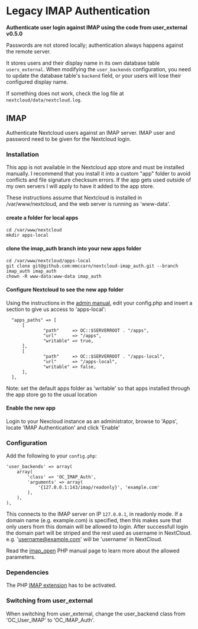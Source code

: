 Legacy IMAP Authentication
============================
**Authenticate user login against IMAP using the code from user_external v0.5.0**

Passwords are not stored locally; authentication always happens against
the remote server.

It stores users and their display name in its own database table
`users_external`.
When modifying the `user_backends` configuration, you need to
update the database table's `backend` field, or your users will lose
their configured display name.

If something does not work, check the log file at `nextcloud/data/nextcloud.log`.

IMAP
----
Authenticate Nextcloud users against an IMAP server.
IMAP user and password need to be given for the Nextcloud login.


### Installation
This app is not available in the Nextcloud app store and must be installed manually.  I recommend that you install it into a custom "app" folder to avoid conflicts and file signature checksum errors.  If the app gets used outside of my own servers I will apply to have it added to the app store.

These instructions assume that Nextcloud is installed in /var/www/nextcloud, and the web server is running as 'www-data'.

#### create a folder for local apps
```
cd /var/www/nextcloud
mkdir apps-local
```

#### clone the imap_auth branch into your new apps folder
```
cd /var/www/nextcloud/apps-local
git clone git@github.com:mmccarn/nextcloud-imap_auth.git --branch imap_auth imap_auth
chown -R www-data:www-data imap_auth
```

#### Configure Nextcloud to see the new app folder
Using the instructions in the [admin manual](https://docs.nextcloud.com/server/15/admin_manual/apps_management.html), edit your config.php and insert a section to give us access to 'apps-local':
```
  "apps_paths" => [
      [
              "path"     => OC::$SERVERROOT . "/apps",
              "url"      => "/apps",
              "writable" => true,
      ],
      [
              "path"     => OC::$SERVERROOT . "/apps-local",
              "url"      => "/apps-local",
              "writable" => false,
      ],
  ],
```
Note: set the default apps folder as 'writable' so that apps installed through the app store go to the usual location

#### Enable the new app
Login to your Nexcloud instance as an administrator, browse to 'Apps', locate 'IMAP Authentication' and click 'Enable'


### Configuration
Add the following to your `config.php`:

    'user_backends' => array(
        array(
            'class' => 'OC_IMAP_Auth',
            'arguments' => array(
                '{127.0.0.1:143/imap/readonly}', 'example.com'
            ),
        ),
    ),

This connects to the IMAP server on IP `127.0.0.1`, in readonly mode.
If a domain name (e.g. example.com) is specified, then this makes sure that
only users from this domain will be allowed to login. After successfull
login the domain part will be striped and the rest used as username in
NextCloud. e.g. 'username@example.com' will be 'username' in NextCloud.

Read the [imap_open][0] PHP manual page to learn more about the allowed
parameters.

[0]: http://php.net/imap_open#refsect1-function.imap-open-parameters

### Dependencies
The PHP [IMAP extension][1] has to be activated.

[1]: http://php.net/imap


### Switching from user_external
When switching from user_external, change the user_backend class from 'OC_User_IMAP' to 'OC_IMAP_Auth'.

